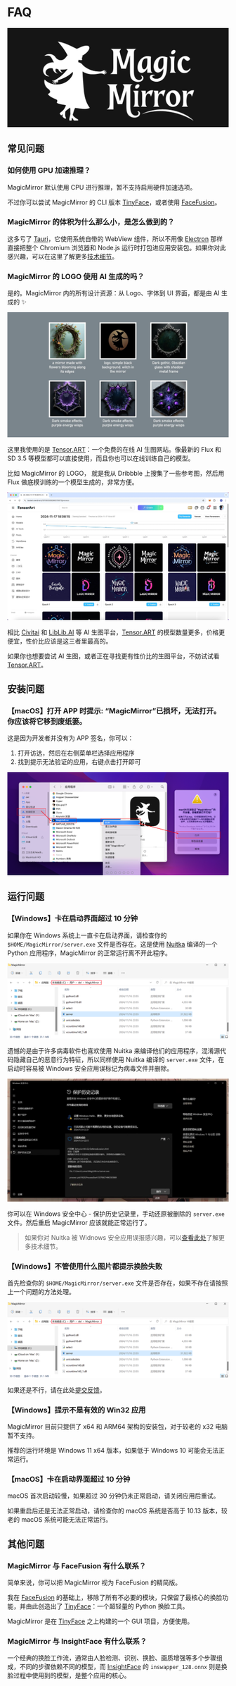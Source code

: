 # FAQ

![](../assets/banner.jpg)

## 常见问题

### 如何使用 GPU 加速推理？

MagicMirror 默认使用 CPU 进行推理，暂不支持启用硬件加速选项。

不过你可以尝试 MagicMirror 的 CLI 版本 [TinyFace](https://github.com/idootop/TinyFace)，或者使用 [FaceFusion](https://github.com/facefusion/facefusion)。


### MagicMirror 的体积为什么那么小，是怎么做到的？

这多亏了 [Tauri](https://tauri.app/)，它使用系统自带的 WebView 组件，所以不用像 [Electron](https://www.electronjs.org/) 那样直接把整个 Chromium 浏览器和 Node.js 运行时打包进应用安装包。如果你对此感兴趣，可以在这里了解更多[技术细节](https://tauri.app/start/)。

### MagicMirror 的 LOGO 使用 AI 生成的吗？

是的。MagicMirror 内的所有设计资源：从 Logo、字体到 UI 界面，都是由 AI 生成的 ✨

![](../assets/aigc.webp)

这里我使用的是 [Tensor.ART](https://tusiart.com/)：一个免费的在线 AI 生图网站。像最新的 Flux 和 SD 3.5 等模型都可以直接使用，而且你也可以在线训练自己的模型。

比如 MagicMirror 的 LOGO， 就是我从 Dribbble 上搜集了一些参考图，然后用 Flux 做底模训练的一个模型生成的，非常方便。

![](../assets/train.webp)

相比 [Civitai](https://civitai.com/) 和 [LibLib.AI](https://www.liblib.art/) 等 AI 生图平台，[Tensor.ART](https://tusiart.com/) 的模型数量更多，价格更便宜，性价比应该是这三者里最高的。

如果你也想要尝试 AI 生图，或者正在寻找更有性价比的生图平台，不妨试试看 [Tensor.ART](https://tusiart.com/)。

## 安装问题

### 【macOS】打开 APP 时提示: “MagicMirror”已损坏，无法打开。 你应该将它移到废纸篓。

这是因为开发者并没有为 APP 签名，你可以：

1. 打开访达，然后在右侧菜单栏选择应用程序
2. 找到提示无法验证的应用，右键点击打开即可

![](../assets/macos-open.png)

## 运行问题

### 【Windows】卡在启动界面超过 10 分钟

如果你在 Windows 系统上一直卡在启动界面，请检查你的 `$HOME/MagicMirror/server.exe` 文件是否存在。这是使用 [Nuitka](https://github.com/Nuitka/Nuitka) 编译的一个 Python 应用程序，MagicMirror 的正常运行离不开此程序。

![](../assets/windows-home.png)

遗憾的是由于许多病毒软件也喜欢使用 Nuitka 来编译他们的应用程序，混淆源代码隐藏自己的恶意行为特征，所以同样使用 Nuitka 编译的 `server.exe` 文件，在启动时容易被 Windows 安全应用误标记为病毒文件并删除。

![](../assets/windows-defender.jpg)

你可以在 Windows 安全中心 - 保护历史记录里，手动还原被删除的 `server.exe` 文件。然后重启 MagicMirror 应该就能正常运行了。

> 如果你对 Nuitka 被 Widnows 安全应用误报感兴趣，可以[查看此处](https://github.com/Nuitka/Nuitka/issues/2685#issuecomment-1923357489)了解更多技术细节。

### 【Windows】不管使用什么图片都提示换脸失败

首先检查你的 `$HOME/MagicMirror/server.exe` 文件是否存在，如果不存在请按照上一个问题的方法处理。

![](../assets/windows-home.png)

如果还是不行，请在此处[提交反馈](https://github.com/idootop/MagicMirror/issues)。

### 【Windows】提示不是有效的 Win32 应用

MagicMirror 目前只提供了 x64 和 ARM64 架构的安装包，对于较老的 x32 电脑暂不支持。

推荐的运行环境是 Windows 11 x64 版本，如果低于 Windows 10 可能会无法正常运行。

### 【macOS】卡在启动界面超过 10 分钟

macOS 首次启动较慢，如果超过 30 分钟仍未正常启动，请关闭应用后重试。

如果重启后还是无法正常启动，请检查你的 macOS 系统是否高于 10.13 版本，较老的 macOS 系统可能无法正常运行。

## 其他问题

### MagicMirror 与 FaceFusion 有什么联系？

简单来说，你可以把 MagicMirror 视为 FaceFusion 的精简版。

我在 [FaceFusion](https://github.com/facefusion/facefusion) 的基础上，移除了所有不必要的模块，只保留了最核心的换脸功能，并由此创造出了 [TinyFace](https://github.com/idootop/TinyFace)：一个超轻量的 Python 换脸工具。

MagicMirror 是在 [TinyFace](https://github.com/idootop/TinyFace) 之上构建的一个 GUI 项目，方便使用。

### MagicMirror 与 InsightFace 有什么联系？

一个经典的换脸工作流，通常由人脸检测、识别、换脸、画质增强等多个步骤组成，不同的步骤依赖不同的模型，而 [InsightFace](https://github.com/deepinsight/insightface/tree/master/examples/in_swapper) 的 `inswapper_128.onnx` 则是换脸过程中使用到的模型，是整个应用的核心。
